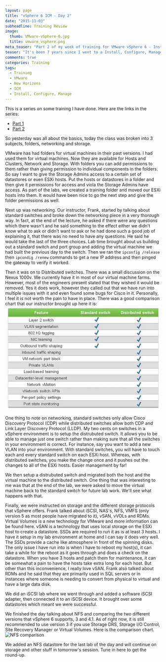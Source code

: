 ```yaml
---
layout: page
title: "vSphere 6 ICM - Day 2"
date: "2015-11-03"
subheadline: Training Review
image:
  thumb: VMware-vSphere-6.jpg
  title: vmware_vsphere.png
meta_teaser: "Part 2 of my week of training for VMware vSphere 6 - Install, Configure, Manage course"
teaser: "It's been 7 years since I went to a Install, Configure, Manage course. This is my take on it."
comments: true
categories: Training
tags:
  - Training
  - VMware
  - New Horizons
  - ICM
  - Install, Configure, Manage
---
```


This is a series on some training I have done. Here are the links in the series:

- [Part 1](http://virtuallyanadmin.com/training/2015/11/02/vsphere-6-icm--day-1/)
- [Part 2](http://virtuallyanadmin.com/training/2015/11/03/vsphere-6-icm--day-2/)

So yesterday was all about the basics, today the class was broken into 3 subjects, folders, networking and storage.

VMware has had folders for virtual machines in their past versions. I had used them for virtual machines. Now they are available for Hosts and Clusters, Network and Storage. With folders you can add permissions to them rather than giving permission to individual components in the folders. So say I want to give the Storage Admins access to a certain set of datastores or even ESXi hosts. Put the hosts or datastores in a folder and then give it permissions for access and viola the Storage Admins have access. As part of the labs, we created a training folder and moved our ESXi hosts into them. It would have been nice to go the next step and give the folder permissions as well.

Next up was networking. Our instructor, Frank, started by talking about standard switches and broke down the networking piece in a very thorough way. In fact, at the end of the lecture, he asked if there were any questions which there wasn't and he said something to the effect either we didn't know what to ask or didn't want to ask or he had done such a good job of explaining it, that there was no need to have any questions. He said he would take the last of the three choices. Lab time brought about us building out a standard switch and port group and adding the virtual machine we had built the previous day to the switch. Then we ran the `ipconfig /release` then `ipcondig /renew` commands to get a new IP address and then pinged the gateway to verify it worked.

Then it was on to Distributed switches. There was a small discussion on the Nexus 1000v. We currently have it in most of our virtual machine farms. However, most of the engineers present stated that they wished it would be removed. Yes it does work, however they called out that we have run into multiple issues with it and even found some bugs for Cisco in it. Personally, I feel it is not worth the pain to have in place. There was a good comparison chart that our instructor brought up here it is:
![Standard vs Distributed Switch vs Cisco 1Kv](/images/switches.png)

One thing to note on networking, standard switches only allow Cisco Discovery Protocol (CDP) while distributed switches allow both CDP and Link Layer Discovery Protocol (LLDP). My two cents on switches in a vSphere environment is to setup the distrubuted switch. It allows you to be able to manage just one switch rather than making sure that all the switches in your environment is correct. For instance, say you want to add a new VLAN into your environment. With standard switches, you will have to touch each and every standard switch on each ESXi host. Whereas, with distributed switches, you make the change once and it pushes out the changes to all of the ESXi hosts. Easier management by far!

We then setup a distrubuted switch and migrated both the host and the virtual machine to the distributed switch. One thing that was interesting to me was that at the end of the lab, we were asked to move the virtual machine back to the standard switch for future lab work. We'll see what happens with that.

Finally, we were instructed on storage and the different storage protocols that vSphere offers. Frank talked about iSCSI, NAS's, NFS, VMFS (only version 5 as most people have migrated to it), vSAN, vVOLs and RDMs. Virtual Volumes is a new technology for VMware and more information can be found here. vSAN is a technology that uses local storage on the ESXi host to create a datastore. SSDs are required to run it as is at least 3 hosts. I have it setup in my lab environment at home and I can say it does very well. The SSDs provide a cache like atmosphere in front of the spinning disks. The only issue I have run into is when I have to reboot my host(s), it can take a while for the reboot as it goes through and does a check on the datastore. When you have 3 hosts and patch them for maintenance, it can be somewhat a pain to have the hosts take extra long for each host. But other than this inconvenience, I really love vSAN. Frank also talked about RDMs and he said that they are primarily used in SQL servers or in instances where someone is needing to convert from physical to virtual and have a large data disk.

We did an iSCSI lab where we went through and added a software iSCSI adapter, then connected it to an iSCSI device. It brought over some datastores which meant we were successful.

We finished the day talking about NFS and comparing the two different versions that vSphere 6 supports, 3 and 4.1. As of right now, it is still recommended to use version 3 if you use Storage DRS, Storage I/O Control, Site Recovery Manager or Virtual Volumes. Here is the comparison chart.
![NFS comparison](http://m.c.lnkd.licdn.com/mpr/mpr/AAEAAQAAAAAAAAKbAAAAJGI2YWFjN2QzLWIwOGUtNDJjMS04YWJiLTdmY2U0Yjg5YmM4MQ.jpg)

We added an NFS datastore for the last lab of the day and will continue on storage and other stuff in tomorrow's session. Tune in here to get the round-up.
